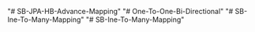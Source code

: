 "# SB-JPA-HB-Advance-Mapping" 
"# One-To-One-Bi-Directional" 
"# SB-Ine-To-Many-Mapping" 
"# SB-Ine-To-Many-Mapping" 
